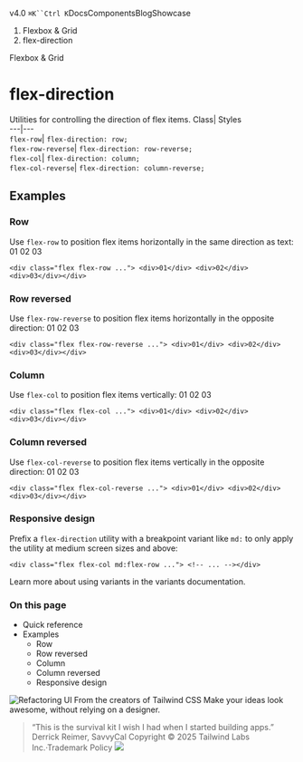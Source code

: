 v4.0
`⌘K``Ctrl K`DocsComponentsBlogShowcase
  1. Flexbox & Grid
  2. flex-direction


Flexbox & Grid
# flex-direction
Utilities for controlling the direction of flex items.
Class| Styles  
---|---  
`flex-row`| `flex-direction: row;`  
`flex-row-reverse`| `flex-direction: row-reverse;`  
`flex-col`| `flex-direction: column;`  
`flex-col-reverse`| `flex-direction: column-reverse;`  
## Examples
### Row
Use `flex-row` to position flex items horizontally in the same direction as text:
01
02
03
```
<div class="flex flex-row ..."> <div>01</div> <div>02</div> <div>03</div></div>
```

### Row reversed
Use `flex-row-reverse` to position flex items horizontally in the opposite direction:
01
02
03
```
<div class="flex flex-row-reverse ..."> <div>01</div> <div>02</div> <div>03</div></div>
```

### Column
Use `flex-col` to position flex items vertically:
01
02
03
```
<div class="flex flex-col ..."> <div>01</div> <div>02</div> <div>03</div></div>
```

### Column reversed
Use `flex-col-reverse` to position flex items vertically in the opposite direction:
01
02
03
```
<div class="flex flex-col-reverse ..."> <div>01</div> <div>02</div> <div>03</div></div>
```

### Responsive design
Prefix a `flex-direction` utility with a breakpoint variant like `md:` to only apply the utility at medium screen sizes and above:
```
<div class="flex flex-col md:flex-row ..."> <!-- ... --></div>
```

Learn more about using variants in the variants documentation.
### On this page
  * Quick reference
  * Examples
    * Row
    * Row reversed
    * Column
    * Column reversed
    * Responsive design


![Refactoring UI](https://tailwindcss.com/_next/image?url=%2F_next%2Fstatic%2Fmedia%2Fbook-promo.27d91093.png&w=256&q=75)
From the creators of Tailwind CSS
Make your ideas look awesome, without relying on a designer.
> “This is the survival kit I wish I had when I started building apps.”
> Derrick Reimer, SavvyCal
Copyright © 2025 Tailwind Labs Inc.·Trademark Policy
![](https://cdn.usefathom.com/?h=https%3A%2F%2Ftailwindcss.com&p=%2Fdocs%2Fflex-direction&r=&sid=PMFMDJGK&qs=%7B%7D&cid=76455615)
